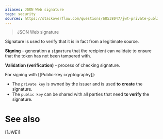 ```yaml
---
aliases: JSON Web signature
tags: security
sources: https://stackoverflow.com/questions/60538047/jwt-private-public-key-confusion
---
```


> JSON Web signature

Signature is used to verify that it is in fact from a legitimate source.

**Signing** - generation a `signature` that the recipient can validate to ensure that the token has not been tampered with.

**Validation (verification)** - process of checking signature.

For signing with [[Public-key cryptography]]:
- The `private key` is owned by the issuer and is used **to create** the signature.
- The `public key` can be shared with all parties that need **to verify** the signature.

# See also
[[JWE]]